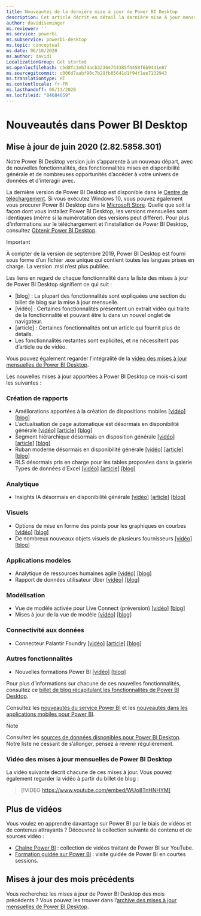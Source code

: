```yaml
---
title: Nouveautés de la dernière mise à jour de Power BI Desktop
description: Cet article décrit en détail la dernière mise à jour mensuelle pour Power BI Desktop.
author: davidiseminger
ms.reviewer: ''
ms.service: powerbi
ms.subservice: powerbi-desktop
ms.topic: conceptual
ms.date: 06/10/2020
ms.author: davidi
LocalizationGroup: Get started
ms.openlocfilehash: c5d8fc3eb74acb32364754385f4458f6b9441e87
ms.sourcegitcommit: c006d7aabf90c7b29fb05641d1f94f1ee7132943
ms.translationtype: HT
ms.contentlocale: fr-FR
ms.lasthandoff: 06/11/2020
ms.locfileid: "84684659"
---
```

# <a name="whats-new-in-power-bi-desktop"></a>Nouveautés dans Power BI Desktop

## <a name="june-2020-update-2825858301"></a>Mise à jour de juin 2020 (2.82.5858.301)

Notre Power BI Desktop version juin s’apparente à un nouveau départ, avec de nouvelles fonctionnalités, des fonctionnalités mises en disponibilité générale et de nombreuses opportunités d’accéder à votre univers de données et d’interagir avec. 

La dernière version de Power BI Desktop est disponible dans le [Centre de téléchargement](https://www.microsoft.com/download/details.aspx?id=58494). Si vous exécutez Windows 10, vous pouvez également vous procurer Power BI Desktop dans le [Microsoft Store](https://aka.ms/pbidesktopstore). Quelle que soit la façon dont vous installez Power BI Desktop, les versions mensuelles sont identiques (même si la numérotation des versions peut différer). Pour plus d’informations sur le téléchargement et l’installation de Power BI Desktop, consultez [Obtenir Power BI Desktop](desktop-get-the-desktop.md). 

> [!IMPORTANT]
> À compter de la version de septembre 2019, Power BI Desktop est fourni sous forme d’un fichier .exe unique qui contient toutes les langues prises en charge. La version .msi n’est plus publiée.


Les liens en regard de chaque fonctionnalité dans la liste des mises à jour de Power BI Desktop signifient ce qui suit :

* \[blog\] : La plupart des fonctionnalités sont expliquées une section du billet de blog sur la mise à jour mensuelle.
* \[vidéo\] : Certaines fonctionnalités présentent un extrait vidéo qui traite de la fonctionnalité et pouvant être lu dans un nouvel onglet de navigateur.
* \[article\] : Certaines fonctionnalités ont un article qui fournit plus de détails.
* Les fonctionnalités restantes sont explicites, et ne nécessitent pas d’article ou de vidéo.

Vous pouvez également regarder l’intégralité de la [vidéo des mises à jour mensuelles de Power BI Desktop](#power-bi-desktop-monthly-update-video).

Les nouvelles mises à jour apportées à Power BI Desktop ce mois-ci sont les suivantes :


### <a name="reporting"></a>Création de rapports
* Améliorations apportées à la création de dispositions mobiles [[vidéo]](https://youtu.be/WUo8TnHNHYM?t=15)  [[blog]](https://powerbi.microsoft.com/blog/power-bi-desktop-june-2020-feature-summary/#_mobile) 
* L’actualisation de page automatique est désormais en disponibilité générale  [[vidéo]](https://youtu.be/WUo8TnHNHYM?t=266)  [[article]](../create-reports/desktop-automatic-page-refresh.md)  [[blog]](https://powerbi.microsoft.com/blog/power-bi-desktop-june-2020-feature-summary/#_APR) 
* Segment hiérarchique désormais en disposition générale [[vidéo]](https://youtu.be/WUo8TnHNHYM?t=819)  [[article]](../create-reports/desktop-drill-through-buttons.md) [[blog]](https://powerbi.microsoft.com/blog/power-bi-desktop-june-2020-feature-summary/#_Hierarchical_slicer) 
* Ruban moderne désormais en disponibilité générale  [[vidéo]](https://youtu.be/WUo8TnHNHYM?t=1057)  [[article]](../create-reports/desktop-ribbon.md)  [[blog]](https://powerbi.microsoft.com/blog/power-bi-desktop-june-2020-feature-summary/#_ribbon) 
* RLS désormais pris en charge pour les tables proposées dans la galerie Types de données d’Excel [[vidéo]](https://youtu.be/WUo8TnHNHYM?t=1075) [[article]](../collaborate-share/service-excel-featured-tables.md) [[blog]](https://powerbi.microsoft.com/blog/power-bi-desktop-june-2020-feature-summary/#_RLS) 



### <a name="analytics"></a>Analytique
* Insights IA désormais en disponibilité générale  [[vidéo]](https://youtu.be/WUo8TnHNHYM?t=1106)  [[article]](../transform-model/desktop-ai-insights.md)  [[blog]](https://powerbi.microsoft.com/blog/power-bi-desktop-june-2020-feature-summary/#_AI) 


### <a name="visuals"></a>Visuels
* Options de mise en forme des points pour les graphiques en courbes [[vidéo]](https://youtu.be/WUo8TnHNHYM?t=1262)  [[blog]](https://powerbi.microsoft.com/blog/power-bi-desktop-june-2020-feature-summary/#_Line_chart)
* De nombreux nouveaux objets visuels de plusieurs fournisseurs [[vidéo]](https://youtu.be/WUo8TnHNHYM?t=1342)  [[blog]](https://powerbi.microsoft.com/blog/power-bi-desktop-june-2020-feature-summary/#_Radar)

### <a name="template-apps"></a>Applications modèles
* Analytique de ressources humaines agile [[vidéo]](https://youtu.be/WUo8TnHNHYM?t=1482)  [[blog]](https://powerbi.microsoft.com/blog/power-bi-desktop-june-2020-feature-summary/#_Agile_HR_Analytics)
* Rapport de données utilisateur Uber [[vidéo]](https://youtu.be/WUo8TnHNHYM?t=1507)  [[blog]](https://powerbi.microsoft.com/blog/power-bi-desktop-june-2020-feature-summary/#_Uber_User_Data)


### <a name="modeling"></a>Modélisation
* Vue de modèle activée pour Live Connect (préversion) [[vidéo]](https://youtu.be/WUo8TnHNHYM?t=1527)  [[blog]](https://powerbi.microsoft.com/blog/power-bi-desktop-june-2020-feature-summary/#_Model_view_enabled)
* Mises à jour de la vue de modèle [[vidéo]](https://youtu.be/WUo8TnHNHYM?t=1624) [[blog]](https://powerbi.microsoft.com/blog/power-bi-desktop-june-2020-feature-summary/#_Updates_to_Model)


### <a name="data-connectivity"></a>Connectivité aux données
* Connecteur Palantir Foundry [[vidéo]](https://youtu.be/WUo8TnHNHYM?t=1700)   [[article]](../connect-data/desktop-data-sources.md)  [[blog]](https://powerbi.microsoft.com/blog/power-bi-desktop-june-2020-feature-summary/#_Palantir) 


### <a name="other-features"></a>Autres fonctionnalités
* Nouvelles formations Power BI [[vidéo]](https://youtu.be/WUo8TnHNHYM?t=1722)  [[blog]](https://powerbi.microsoft.com/blog/power-bi-desktop-june-2020-feature-summary/#_pbi_training) 


Pour plus d’informations sur chacune de ces nouvelles fonctionnalités, consultez ce [billet de blog récapitulant les fonctionnalités de Power BI Desktop](https://powerbi.microsoft.com/blog/power-bi-desktop-june-2020-feature-summary/).

Consultez les [nouveautés du service Power BI](service-whats-new.md) et les [nouveautés dans les applications mobiles pour Power BI](../consumer/mobile/mobile-whats-new-in-the-mobile-apps.md).

> [!NOTE]
> Consultez les [sources de données disponibles pour Power BI Desktop](../connect-data/desktop-data-sources.md). Notre liste ne cessant de s’allonger, pensez à revenir régulièrement.


### <a name="power-bi-desktop-monthly-update-video"></a>Vidéo des mises à jour mensuelles de Power BI Desktop
La vidéo suivante décrit chacune de ces mises à jour. Vous pouvez également regarder la vidéo à partir du billet de blog :

> [!VIDEO https://www.youtube.com/embed/WUo8TnHNHYM]

## <a name="more-videos"></a>Plus de vidéos

Vous voulez en apprendre davantage sur Power BI par le biais de vidéos et de contenus attrayants ? Découvrez la collection suivante de contenu et de sources vidéo :

-   [Chaîne Power BI](https://www.youtube.com/user/mspowerbi) : collection de vidéos traitant de Power BI sur YouTube.
-   [Formation guidée sur Power BI](https://powerbi.microsoft.com/guided-learning/) : visite guidée de Power BI en courtes sessions.

## <a name="updates-for-previous-months"></a>Mises à jour des mois précédents

Vous recherchez les mises à jour de Power BI Desktop des mois précédents ? Vous pouvez les trouver dans l’[archive des mises à jour mensuelles de Power BI Desktop](desktop-latest-update-archive.md).
